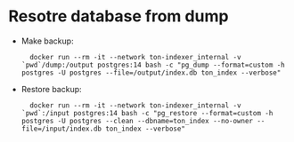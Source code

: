 # Resotre database from dump

* Make backup: 

        docker run --rm -it --network ton-indexer_internal -v `pwd`/dump:/output postgres:14 bash -c "pg_dump --format=custom -h postgres -U postgres --file=/output/index.db ton_index --verbose"
* Restore backup: 
        
        docker run --rm -it --network ton-indexer_internal -v `pwd`:/input postgres:14 bash -c "pg_restore --format=custom -h postgres -U postgres --clean --dbname=ton_index --no-owner --file=/input/index.db ton_index --verbose"